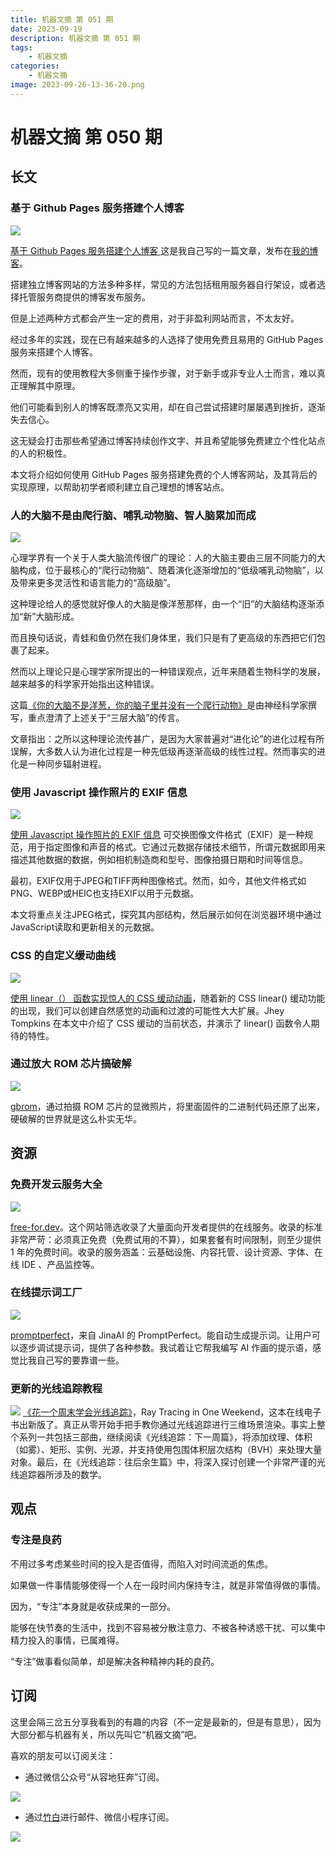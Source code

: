 ```yaml
---
title: 机器文摘 第 051 期
date: 2023-09-19
description: 机器文摘 第 051 期
tags: 
    - 机器文摘
categories:
    - 机器文摘
image: 2023-09-26-13-36-20.png
---
```

# 机器文摘 第 050 期

## 长文

### 基于 Github Pages 服务搭建个人博客
![](2023-09-26-13-34-26.png)

[基于 Github Pages 服务搭建个人博客 ](https://sbabybird.github.io/p/%E5%9F%BA%E4%BA%8E-github-pages-%E6%9C%8D%E5%8A%A1%E6%90%AD%E5%BB%BA%E4%B8%AA%E4%BA%BA%E5%8D%9A%E5%AE%A2/)
这是我自己写的一篇文章，发布在[我的博客](https://sbabybird.github.io)。

搭建独立博客网站的方法多种多样，常见的方法包括租用服务器自行架设，或者选择托管服务商提供的博客发布服务。

但是上述两种方式都会产生一定的费用，对于非盈利网站而言，不太友好。

经过多年的实践，现在已有越来越多的人选择了使用免费且易用的 GitHub Pages 服务来搭建个人博客。

然而，现有的使用教程大多侧重于操作步骤，对于新手或非专业人士而言，难以真正理解其中原理。

他们可能看到别人的博客既漂亮又实用，却在自己尝试搭建时屡屡遇到挫折，逐渐失去信心。

这无疑会打击那些希望通过博客持续创作文字、并且希望能够免费建立个性化站点的人的积极性。

本文将介绍如何使用 GitHub Pages 服务搭建免费的个人博客网站，及其背后的实现原理，以帮助初学者顺利建立自己理想的博客站点。

### 人的大脑不是由爬行脑、哺乳动物脑、智人脑累加而成
![](2023-09-26-13-35-36.png)

心理学界有一个关于人类大脑流传很广的理论：人的大脑主要由三层不同能力的大脑构成，位于最核心的“爬行动物脑”、随着演化逐渐增加的“低级哺乳动物脑”，以及带来更多灵活性和语言能力的“高级脑”。

这种理论给人的感觉就好像人的大脑是像洋葱那样，由一个“旧”的大脑结构逐渐添加“新”大脑形成。

而且换句话说，青蛙和鱼仍然在我们身体里，我们只是有了更高级的东西把它们包裹了起来。

然而以上理论只是心理学家所提出的一种错误观点，近年来随着生物科学的发展，越来越多的科学家开始指出这种错误。

这篇[《你的大脑不是洋葱，你的脑子里并没有一个爬行动物》](https://journals.sagepub.com/doi/10.1177/0963721420917687)是由神经科学家撰写，重点澄清了上述关于“三层大脑”的传言。

文章指出：之所以这种理论流传甚广，是因为大家普遍对“进化论”的进化过程有所误解，大多数人认为进化过程是一种先低级再逐渐高级的线性过程。然而事实的进化是一种同步辐射进程。

### 使用 Javascript 操作照片的 EXIF 信息
![](2023-09-26-13-35-59.png)

[使用 Javascript 操作照片的 EXIF 信息](https://getaround.tech/exif-data-manipulation-javascript/)
可交换图像文件格式（EXIF）是一种规范，用于指定图像和声音的格式。它通过元数据存储技术细节，所谓元数据即用来描述其他数据的数据，例如相机制造商和型号、图像拍摄日期和时间等信息。

最初，EXIF仅用于JPEG和TIFF两种图像格式。然而，如今，其他文件格式如PNG、WEBP或HEIC也支持EXIF以用于元数据。

本文将重点关注JPEG格式，探究其内部结构，然后展示如何在浏览器环境中通过JavaScript读取和更新相关的元数据。

### CSS 的自定义缓动曲线
![](2023-09-26-13-36-20.png)

[使用 linear（） 函数实现惊人的 CSS 缓动动画](https://www.smashingmagazine.com/2023/09/path-css-easing-linear-function/)，随着新的 CSS linear() 缓动功能的出现，我们可以创建自然感觉的动画和过渡的可能性大大扩展。Jhey Tompkins 在本文中介绍了 CSS 缓动的当前状态，并演示了 linear() 函数令人期待的特性。 ​​​

### 通过放大 ROM 芯片搞破解
![](2023-09-26-13-36-35.png)

[gbrom](https://github.com/travisgoodspeed/gbrom-tutorial)，通过拍摄 ROM 芯片的显微照片，将里面固件的二进制代码还原了出来，硬破解的世界就是这么朴实无华。

## 资源

### 免费开发云服务大全
![](2023-09-26-13-36-56.png)

[free-for.dev](https://free-for.dev/#/)。这个网站筛选收录了大量面向开发者提供的在线服务。收录的标准非常严苛：必须真正免费（免费试用的不算），如果套餐有时间限制，则至少提供 1 年的免费时间。收录的服务涵盖：云基础设施、内容托管、设计资源、字体、在线 IDE 、产品监控等。

### 在线提示词工厂
![](2023-09-26-13-37-13.png)

[promptperfect](https://promptperfect.jinaai.cn/a/NEW)，来自 JinaAI 的 PromptPerfect。能自动生成提示词。让用户可以逐步调试提示词，提供了各种参数。我试着让它帮我编写 AI 作画的提示语，感觉比我自己写的要靠谱一些。

### 更新的光线追踪教程
![](2023-09-26-13-37-26.png)
[《花一个周末学会光线追踪》](raytracing.github.io)，Ray Tracing in One Weekend，这本在线电子书出新版了。真正从零开始手把手教你通过光线追踪进行三维场景渲染。 ​​​事实上整个系列一共包括三部曲，继续阅读《光线追踪：下一周篇》，将添加纹理、体积（如雾）、矩形、实例、光源，并支持使用包围体积层次结构（BVH）来处理大量对象。最后，在《光线追踪：往后余生篇》中，将深入探讨创建一个非常严谨的光线追踪器所涉及的数学。

## 观点
### 专注是良药
不用过多考虑某些时间的投入是否值得，而陷入对时间流逝的焦虑。

如果做一件事情能够使得一个人在一段时间内保持专注，就是非常值得做的事情。

因为，“专注”本身就是收获成果的一部分。

能够在快节奏的生活中，找到不容易被分散注意力、不被各种诱惑干扰、可以集中精力投入的事情，已属难得。

“专注”做事看似简单，却是解决各种精神内耗的良药。

## 订阅
这里会隔三岔五分享我看到的有趣的内容（不一定是最新的，但是有意思），因为大部分都与机器有关，所以先叫它“机器文摘”吧。

喜欢的朋友可以订阅关注：

- 通过微信公众号“从容地狂奔”订阅。

![](../weixin.jpg)

- 通过[竹白](https://zhubai.love/)进行邮件、微信小程序订阅。

![](../zhubai.jpg)